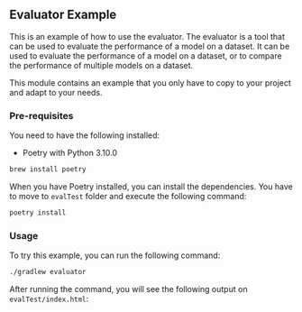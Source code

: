 ## Evaluator Example

This is an example of how to use the evaluator. The evaluator is a tool that 
can be used to evaluate the performance of a model on a dataset. 
It can be used to evaluate the performance of a model on a dataset, 
or to compare the performance of multiple models on a dataset.

This module contains an example that you only have to copy to your project and 
adapt to your needs. 

### Pre-requisites

You need to have the following installed:

- Poetry with Python 3.10.0

```bash
brew install poetry
```

When you have Poetry installed, you can install the dependencies. You have to
move to `evalTest` folder and execute the following command:

```bash
poetry install
```

### Usage

To try this example, you can run the following command:

```bash
./gradlew evaluator
```

After running the command, you will see the following output on
`evalTest/index.html`:
